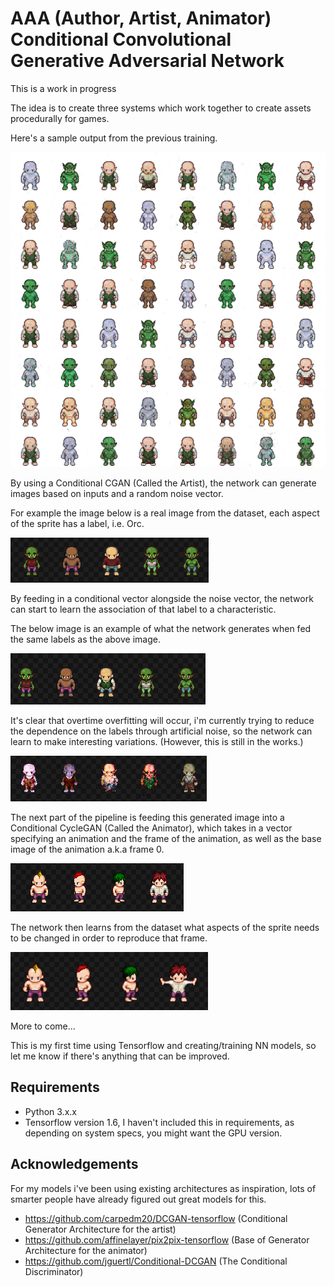 # AAA (Author, Artist, Animator) Conditional Convolutional Generative Adversarial Network

This is a work in progress

The idea is to create three systems which work together to create assets procedurally for games.

Here's a sample output from the previous training.

![Example output](./assets/example.png)

By using a Conditional CGAN (Called the Artist), the network can generate images based on inputs and a random noise vector.

For example the image below is a real image from the dataset, each aspect of the sprite has a label, i.e. Orc.

![Real output](./assets/Sprite_Base.png)

By feeding in a conditional vector alongside the noise vector, the network can start to learn the association of that label to a characteristic.

The below image is an example of what the network generates when fed the same labels as the above image.

![Matched output](./assets/Sprite_Matched.png)

It's clear that overtime overfitting will occur, i'm currently trying to reduce the dependence on the labels through artificial noise, so the network can learn to make interesting variations. (However, this is still in the works.)

![Noise output](./assets/Sprite_Noise.png)

The next part of the pipeline is feeding this generated image into a Conditional CycleGAN (Called the Animator), which takes in a vector specifying an animation and the frame of the animation, as well as the base image of the animation a.k.a frame 0.

![Animation Base](./assets/Animation_Base.png)

The network then learns from the dataset what aspects of the sprite needs to be changed in order to reproduce that frame.

![Animation Matched](./assets/Animation_Matched.png)

More to come...

This is my first time using Tensorflow and creating/training NN models, so let me know if there's anything that can be improved.

## Requirements
- Python 3.x.x
- Tensorflow version 1.6, I haven't included this in requirements, as depending on system specs, you might want the GPU version.

## Acknowledgements

For my models i've been using existing architectures as inspiration, lots of smarter people have already figured out great models for this.

- https://github.com/carpedm20/DCGAN-tensorflow (Conditional Generator Architecture for the artist)
- https://github.com/affinelayer/pix2pix-tensorflow (Base of Generator Architecture for the animator)
- https://github.com/jguertl/Conditional-DCGAN (The Conditional Discriminator)